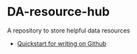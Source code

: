 # DA-resource-hub
A repository to store helpful data resources

- [Quickstart for writing on Github]("https://docs.github.com/en/get-started/writing-on-github/getting-started-with-writing-and-formatting-on-github/quickstart-for-writing-on-github")
